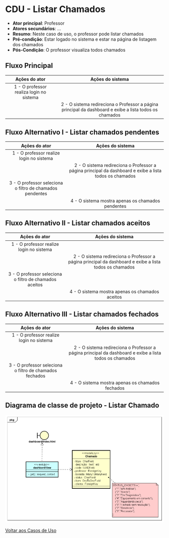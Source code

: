 # CDU - Listar Chamados

- **Ator principal**: Professor
- **Atores secundários**: ...	 
- **Resumo**: Neste caso de uso, o professor pode listar chamados
- **Pré-condição**: Estar logado no sistema e estar na página de listagem dos chamados
- **Pós-Condição**: O professor visualiza todos chamados

## Fluxo Principal
| Ações do ator | Ações do sistema |
| :-----------------: | :-----------------: |
| 1 - O professor realiza login no sistema || |  
| | 2 -  O sistema redireciona o Professor a página principal da dashboard e exibe a lista todos os chamados |    

## Fluxo Alternativo I - Listar chamados pendentes
| Ações do ator | Ações do sistema |
| :-----------------: |:-----------------: | 
| 1 - O professor realize login no sistema || |  
| | 2 - O sistema redireciona o Professor a página principal da dashboard e exibe a lista todos os chamados | 
| 3 - O professor seleciona o filtro de chamados pendentes | |  
| | 4 - O sistema mostra apenas os chamados pendentes|

## Fluxo Alternativo II - Listar chamados aceitos
| Ações do ator | Ações do sistema |
| :-----------------: |:-----------------: | 
| 1 - O professor realize login no sistema || |  
| | 2 - O sistema redireciona o Professor a página principal da dashboard e exibe a lista todos os chamados | 
| 3 - O professor seleciona o filtro de chamados aceitos | |  
| | 4 - O sistema mostra apenas os chamados aceitos|

## Fluxo Alternativo III - Listar chamados fechados
| Ações do ator | Ações do sistema |
| :-----------------: |:-----------------: | 
| 1 - O professor realize login no sistema || |  
| | 2 - O sistema redireciona o Professor a página principal da dashboard e exibe a lista todos os chamados | 
| 3 - O professor seleciona o filtro de chamados fechados | |  
| | 4 - O sistema mostra apenas os chamados fechados |




## Diagrama de classe de projeto - Listar Chamado

![diagrama de classe de projeto](../imgs/cproj/listarchamado.png "Diagrama de classe de projeto - Listar Chamado")

[Voltar aos Casos de Uso](../cdu.md)